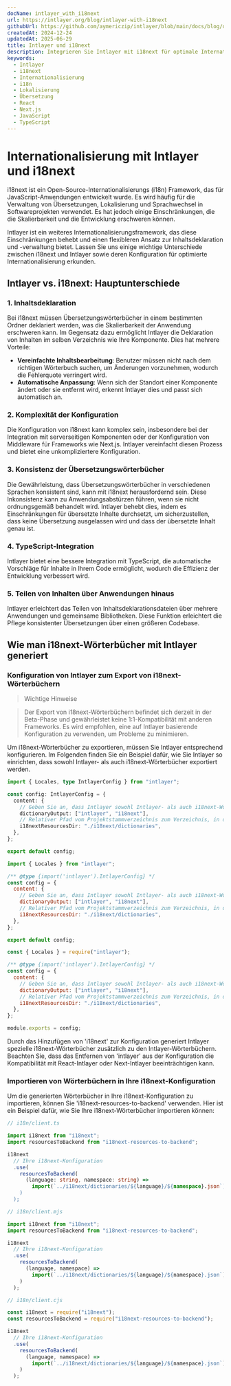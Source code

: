 ```yaml
---
docName: intlayer_with_i18next
url: https://intlayer.org/blog/intlayer-with-i18next
githubUrl: https://github.com/aymericzip/intlayer/blob/main/docs/blog/de/intlayer_with_i18next.md
createdAt: 2024-12-24
updatedAt: 2025-06-29
title: Intlayer und i18next
description: Integrieren Sie Intlayer mit i18next für optimale Internationalisierung. Vergleichen Sie die beiden Frameworks und lernen Sie, wie Sie sie zusammen konfigurieren.
keywords:
  - Intlayer
  - i18next
  - Internationalisierung
  - i18n
  - Lokalisierung
  - Übersetzung
  - React
  - Next.js
  - JavaScript
  - TypeScript
---
```


# Internationalisierung mit Intlayer und i18next

i18next ist ein Open-Source-Internationalisierungs (i18n) Framework, das für JavaScript-Anwendungen entwickelt wurde. Es wird häufig für die Verwaltung von Übersetzungen, Lokalisierung und Sprachwechsel in Softwareprojekten verwendet. Es hat jedoch einige Einschränkungen, die die Skalierbarkeit und die Entwicklung erschweren können.

Intlayer ist ein weiteres Internationalisierungsframework, das diese Einschränkungen behebt und einen flexibleren Ansatz zur Inhaltsdeklaration und -verwaltung bietet. Lassen Sie uns einige wichtige Unterschiede zwischen i18next und Intlayer sowie deren Konfiguration für optimierte Internationalisierung erkunden.

## Intlayer vs. i18next: Hauptunterschiede

### 1. Inhaltsdeklaration

Bei i18next müssen Übersetzungswörterbücher in einem bestimmten Ordner deklariert werden, was die Skalierbarkeit der Anwendung erschweren kann. Im Gegensatz dazu ermöglicht Intlayer die Deklaration von Inhalten im selben Verzeichnis wie Ihre Komponente. Dies hat mehrere Vorteile:

- **Vereinfachte Inhaltsbearbeitung**: Benutzer müssen nicht nach dem richtigen Wörterbuch suchen, um Änderungen vorzunehmen, wodurch die Fehlerquote verringert wird.
- **Automatische Anpassung**: Wenn sich der Standort einer Komponente ändert oder sie entfernt wird, erkennt Intlayer dies und passt sich automatisch an.

### 2. Komplexität der Konfiguration

Die Konfiguration von i18next kann komplex sein, insbesondere bei der Integration mit serverseitigen Komponenten oder der Konfiguration von Middleware für Frameworks wie Next.js. Intlayer vereinfacht diesen Prozess und bietet eine unkompliziertere Konfiguration.

### 3. Konsistenz der Übersetzungswörterbücher

Die Gewährleistung, dass Übersetzungswörterbücher in verschiedenen Sprachen konsistent sind, kann mit i18next herausfordernd sein. Diese Inkonsistenz kann zu Anwendungsabstürzen führen, wenn sie nicht ordnungsgemäß behandelt wird. Intlayer behebt dies, indem es Einschränkungen für übersetzte Inhalte durchsetzt, um sicherzustellen, dass keine Übersetzung ausgelassen wird und dass der übersetzte Inhalt genau ist.

### 4. TypeScript-Integration

Intlayer bietet eine bessere Integration mit TypeScript, die automatische Vorschläge für Inhalte in Ihrem Code ermöglicht, wodurch die Effizienz der Entwicklung verbessert wird.

### 5. Teilen von Inhalten über Anwendungen hinaus

Intlayer erleichtert das Teilen von Inhaltsdeklarationsdateien über mehrere Anwendungen und gemeinsame Bibliotheken. Diese Funktion erleichtert die Pflege konsistenter Übersetzungen über einen größeren Codebase.

## Wie man i18next-Wörterbücher mit Intlayer generiert

### Konfiguration von Intlayer zum Export von i18next-Wörterbüchern

> Wichtige Hinweise

> Der Export von i18next-Wörterbüchern befindet sich derzeit in der Beta-Phase und gewährleistet keine 1:1-Kompatibilität mit anderen Frameworks. Es wird empfohlen, eine auf Intlayer basierende Konfiguration zu verwenden, um Probleme zu minimieren.

Um i18next-Wörterbücher zu exportieren, müssen Sie Intlayer entsprechend konfigurieren. Im Folgenden finden Sie ein Beispiel dafür, wie Sie Intlayer so einrichten, dass sowohl Intlayer- als auch i18next-Wörterbücher exportiert werden.

```typescript fileName="intlayer.config.ts" codeFormat="typescript"
import { Locales, type IntlayerConfig } from "intlayer";

const config: IntlayerConfig = {
  content: {
    // Geben Sie an, dass Intlayer sowohl Intlayer- als auch i18next-Wörterbücher exportieren wird
    dictionaryOutput: ["intlayer", "i18next"],
    // Relativer Pfad vom Projektstammverzeichnis zum Verzeichnis, in das die i18n-Wörterbücher exportiert werden
    i18nextResourcesDir: "./i18next/dictionaries",
  },
};

export default config;
```

```javascript fileName="intlayer.config.mjs" codeFormat="esm"
import { Locales } from "intlayer";

/** @type {import('intlayer').IntlayerConfig} */
const config = {
  content: {
    // Geben Sie an, dass Intlayer sowohl Intlayer- als auch i18next-Wörterbücher exportieren wird
    dictionaryOutput: ["intlayer", "i18next"],
    // Relativer Pfad vom Projektstammverzeichnis zum Verzeichnis, in das die i18n-Wörterbücher exportiert werden
    i18nextResourcesDir: "./i18next/dictionaries",
  },
};

export default config;
```

```javascript fileName="intlayer.config.cjs" codeFormat="commonjs"
const { Locales } = require("intlayer");

/** @type {import('intlayer').IntlayerConfig} */
const config = {
  content: {
    // Geben Sie an, dass Intlayer sowohl Intlayer- als auch i18next-Wörterbücher exportieren wird
    dictionaryOutput: ["intlayer", "i18next"],
    // Relativer Pfad vom Projektstammverzeichnis zum Verzeichnis, in das die i18n-Wörterbücher exportiert werden
    i18nextResourcesDir: "./i18next/dictionaries",
  },
};

module.exports = config;
```

Durch das Hinzufügen von 'i18next' zur Konfiguration generiert Intlayer spezielle i18next-Wörterbücher zusätzlich zu den Intlayer-Wörterbüchern. Beachten Sie, dass das Entfernen von 'intlayer' aus der Konfiguration die Kompatibilität mit React-Intlayer oder Next-Intlayer beeinträchtigen kann.

### Importieren von Wörterbüchern in Ihre i18next-Konfiguration

Um die generierten Wörterbücher in Ihre i18next-Konfiguration zu importieren, können Sie 'i18next-resources-to-backend' verwenden. Hier ist ein Beispiel dafür, wie Sie Ihre i18next-Wörterbücher importieren können:

```typescript fileName="i18n/client.ts" codeFormat="typescript"
// i18n/client.ts

import i18next from "i18next";
import resourcesToBackend from "i18next-resources-to-backend";

i18next
  // Ihre i18next-Konfiguration
  .use(
    resourcesToBackend(
      (language: string, namespace: string) =>
        import(`../i18next/dictionaries/${language}/${namespace}.json`)
    )
  );
```

```javascript fileName="i18n/client.mjs" codeFormat="esm"
// i18n/client.mjs

import i18next from "i18next";
import resourcesToBackend from "i18next-resources-to-backend";

i18next
  // Ihre i18next-Konfiguration
  .use(
    resourcesToBackend(
      (language, namespace) =>
        import(`../i18next/dictionaries/${language}/${namespace}.json`)
    )
  );
```

```javascript fileName="i18n/client.cjs" codeFormat="commonjs"
// i18n/client.cjs

const i18next = require("i18next");
const resourcesToBackend = require("i18next-resources-to-backend");

i18next
  // Ihre i18next-Konfiguration
  .use(
    resourcesToBackend(
      (language, namespace) =>
        import(`../i18next/dictionaries/${language}/${namespace}.json`)
    )
  );
```
